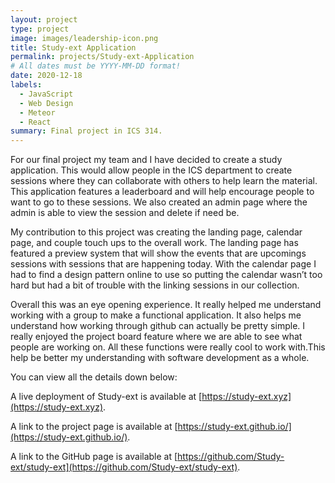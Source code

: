 ```yaml
---
layout: project
type: project
image: images/leadership-icon.png
title: Study-ext Application
permalink: projects/Study-ext-Application
# All dates must be YYYY-MM-DD format!
date: 2020-12-18
labels:
  - JavaScript
  - Web Design
  - Meteor
  - React
summary: Final project in ICS 314.
---
```


For our final project my team and I have decided to create a study application. This would allow people in the ICS department to create sessions where they can collaborate with others to help learn the material. This application features a leaderboard and will help encourage people to want to go to these sessions. We also created an admin page where the admin is able to view the session and delete if need be. 

My contribution to this project was creating the landing page, calendar page, and couple touch ups to the overall work. The landing page has featured a preview system that will show the events that are upcomings sessions with sessions that are happening today. With the calendar page I had to find a design pattern online to use so putting the calendar wasn’t too hard but had a bit of trouble with the linking sessions in our collection.

Overall this was an eye opening experience. It really helped me understand working with a group to make a functional application. It also helps me understand how working through github can actually be pretty simple. I really enjoyed the project board feature where we are able to see what people are working on. All these functions were really cool to work with.This help be better my understanding with software development as a whole.

You can view all the details down below:

A live deployment of Study-ext is available at [https://study-ext.xyz](https://study-ext.xyz).

A link to the project page is available at [https://study-ext.github.io/](https://study-ext.github.io/).

A link to the GitHub page is available at [https://github.com/Study-ext/study-ext](https://github.com/Study-ext/study-ext).
